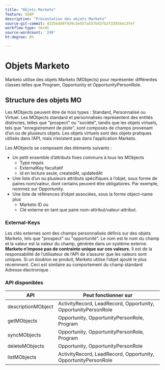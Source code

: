 ```yaml
---
title: "Objets Marketo"
feature: SOAP
description: "Présentation des objets Marketo"
source-git-commit: d335bdd9f939c3e557a557b43fb3f33934e13fef
workflow-type: tm+mt
source-wordcount: '249'
ht-degree: 0%

---
```



# Objets Marketo

Marketo utilise des objets Marketo (MObjects) pour représenter différentes classes telles que Program, Opportunity et OpportunityPersonRole.

## Structure des objets MO

Les MObjects peuvent être de trois types : Standard, Personnalisé ou Virtuel. Les MObjects standard et personnalisés représentent des entités distinctes, telles que &quot;prospect&quot; ou &quot;société&quot;, tandis que les objets virtuels, tels que &quot;enregistrement de piste&quot;, sont composés de champs provenant d’un ou de plusieurs objets. Les objets virtuels sont des objets pratiques utilisés dans l’API, mais n’existent pas dans l’application Marketo.

Les MObjects se composent des éléments suivants :

- Un petit ensemble d’attributs fixes communs à tous les MObjects
   - Type requis
   - ExternalKey facultatif
   - id en lecture seule, createdAt, updatedAt
- Une liste d’un ou plusieurs attributs spécifiques à l’objet, sous forme de paires nom/valeur, dont certains peuvent être obligatoires. Par exemple, nommez sur Opportunity.
- Une liste de références d’objet associées, sous la forme object-name plus
   - Marketo ID ou
   - Clé externe en tant que paire nom-attribut/valeur-attribut.

### External-Keys

Les clés externes sont des champs personnalisés définis sur des objets Marketo, tels que &quot;prospect&quot; ou &quot;opportunité&quot;. Le nom est le nom du champ et la valeur est la valeur du champ, générée dans un système externe. **Marketo n’impose pas de contrainte unique sur ces valeurs.** Il est de la responsabilité de l’utilisateur de l’API de s’assurer que les valeurs sont uniques. Si un doublon se produit, Marketo utilise l’objet ajouté le plus récemment. Ceci est similaire au comportement du champ standard Adresse électronique .

### API disponibles

| API | Peut fonctionner sur |
|---|---|
| descriptionMObject | ActivityRecord, LeadRecord, Opportunity, OpportunityPersonRole |
| getMObjects | Opportunity, OpportunityPersonRole, Program |
| syncMObjects | Opportunity, OpportunityPersonRole, Program |
| deleteMObjects | Opportunity, OpportunityPersonRole |
| listMObjects | ActivityRecord, LeadRecord, Opportunity, OpportunityPersonRole |
